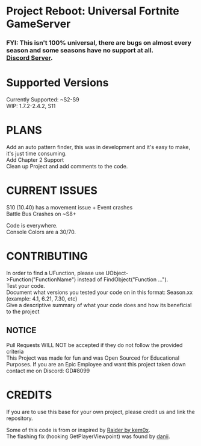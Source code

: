# Project Reboot: Universal Fortnite GameServer
### FYI: This isn't 100% universal, there are bugs on almost every season and some seasons have no support at all.<br> <a href="https://discord.gg/reboot">Discord Server</a>.

# Supported Versions
Currently Supported: ~S2-S9<br>
WIP: 1.7.2-2.4.2, S11

# PLANS

Add an auto pattern finder, this was in development and it's easy to make, it's just time consuming.<br>
Add Chapter 2 Support<br>
Clean up Project and add comments to the code.<br>
# CURRENT ISSUES

S10 (10.40) has a movement issue + Event crashes<br>
Battle Bus Crashes on ~S8+<br>

Code is everywhere.<br>
Console Colors are a 30/70.<br>

# CONTRIBUTING

In order to find a UFunction, please use UObject->Function("FunctionName") instead of FindObject("Function ...").<br>
Test your code.<br>
Document what versions you tested your code on in this format: Season.xx (example: 4.1, 6.21, 7.30, etc)<br>
Give a descriptive summary of what your code does and how its beneficial to the project<br>

## NOTICE
Pull Requests WILL NOT be accepted if they do not follow the provided criteria
<br>
This Project was made for fun and was Open Sourced for Educational Purposes. If you are an Epic Employee and want this project taken down contact me on Discord: GD#8099
# CREDITS

If you are to use this base for your own project, please credit us and link the repository.<br>

Some of this code is from or inspired by <a href="https://github.com/kem0x/raider3.5">Raider by kem0x</a>.
<br>
The flashing fix (hooking GetPlayerViewpoint) was found by  <a href="https://github.com/biggest-d">danii</a>.
